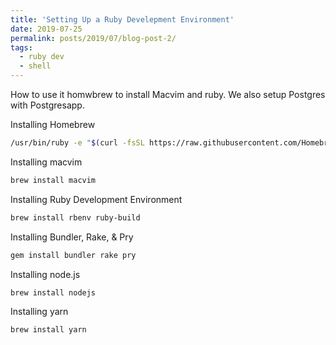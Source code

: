 ```yaml
---
title: 'Setting Up a Ruby Develepment Environment'
date: 2019-07-25
permalink: posts/2019/07/blog-post-2/
tags:
  - ruby dev
  - shell
---
```

How to use it homwbrew to install Macvim and ruby. We also setup Postgres with Postgresapp.

Installing Homebrew

```bash
/usr/bin/ruby -e "$(curl -fsSL https://raw.githubusercontent.com/Homebrew/install/master/install)"
```

Installing macvim

```bash
brew install macvim
```

Installing Ruby Development Environment

```bash
brew install rbenv ruby-build
```

Installing Bundler, Rake, & Pry

```bash
gem install bundler rake pry
```

Installing node.js

```bash
brew install nodejs
```

Installing yarn

```bash
brew install yarn
```
